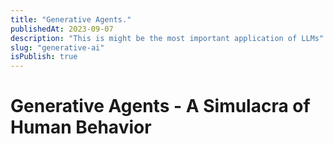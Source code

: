 ```yaml
---
title: "Generative Agents."
publishedAt: 2023-09-07
description: "This is might be the most important application of LLMs"
slug: "generative-ai"
isPublish: true
---
```


# Generative Agents - A Simulacra of Human Behavior
